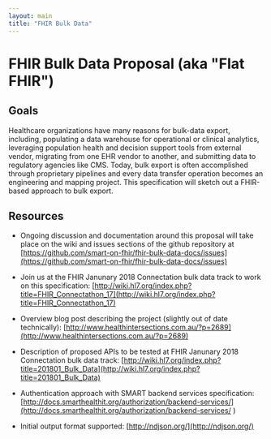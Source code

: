 ```yaml
---
layout: main
title: "FHIR Bulk Data"
---
```


# FHIR Bulk Data Proposal (aka "Flat FHIR")

## Goals
Healthcare organizations have many reasons for bulk-data export, including, populating a data warehouse for operational or clinical analytics, leveraging population health and decision support tools from external vendor, migrating from one EHR vendor to another, and submitting data to regulatory agencies like CMS. Today, bulk export is often accomplished through proprietary pipelines and every data transfer operation becomes an engineering and mapping project. This specification will sketch out a FHIR-based approach to bulk export.

## Resources
- Ongoing discussion and documentation around this proposal will take place on the wiki and issues sections of the github repository at [https://github.com/smart-on-fhir/fhir-bulk-data-docs/issues](https://github.com/smart-on-fhir/fhir-bulk-data-docs/issues)

- Join us at the FHIR Janunary 2018 Connectation bulk data track to work on this specification:
[http://wiki.hl7.org/index.php?title=FHIR_Connectathon_17](http://wiki.hl7.org/index.php?title=FHIR_Connectathon_17)

- Overview blog post describing the project (slightly out of date technically): 
[http://www.healthintersections.com.au/?p=2689](http://www.healthintersections.com.au/?p=2689)

- Description of proposed APIs to be tested at FHIR Janunary 2018 Connectation bulk data track: [http://wiki.hl7.org/index.php?title=201801_Bulk_Data](http://wiki.hl7.org/index.php?title=201801_Bulk_Data)

- Authentication approach with SMART backend services specification: 
[http://docs.smarthealthit.org/authorization/backend-services/](http://docs.smarthealthit.org/authorization/backend-services/
)

- Initial output format supported: 
[http://ndjson.org/](http://ndjson.org/)
